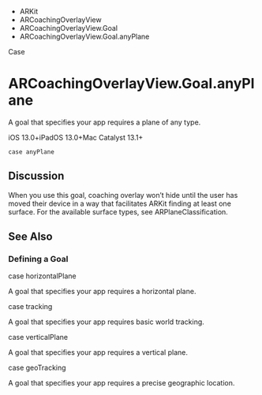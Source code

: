 

- ARKit
- ARCoachingOverlayView
- ARCoachingOverlayView.Goal
-  ARCoachingOverlayView.Goal.anyPlane 

Case

# ARCoachingOverlayView.Goal.anyPlane

A goal that specifies your app requires a plane of any type.

iOS 13.0+iPadOS 13.0+Mac Catalyst 13.1+

``` source
case anyPlane
```

## Discussion

When you use this goal, coaching overlay won’t hide until the user has moved their device in a way that facilitates ARKit finding at least one surface. For the available surface types, see ARPlaneClassification.

## See Also

### Defining a Goal

case horizontalPlane

A goal that specifies your app requires a horizontal plane.

case tracking

A goal that specifies your app requires basic world tracking.

case verticalPlane

A goal that specifies your app requires a vertical plane.

case geoTracking

A goal that specifies your app requires a precise geographic location.

